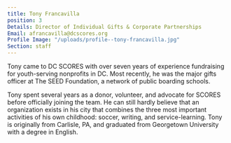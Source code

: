 ```yaml
---
title: Tony Francavilla
position: 3
Details: Director of Individual Gifts & Corporate Partnerships
Email: afrancavilla@dcscores.org
Profile Image: "/uploads/profile--tony-francavilla.jpg"
Section: staff
---
```


Tony came to DC SCORES with over seven years of experience fundraising for youth-serving nonprofits in DC. Most recently, he was the major gifts officer at The SEED Foundation, a network of public boarding schools.

Tony spent several years as a donor, volunteer, and advocate for SCORES before officially joining the team. He can still hardly believe that an organization exists in his city that combines the three most important activities of his own childhood: soccer, writing, and service-learning. Tony is originally from Carlisle, PA, and graduated from Georgetown University with a degree in English.
